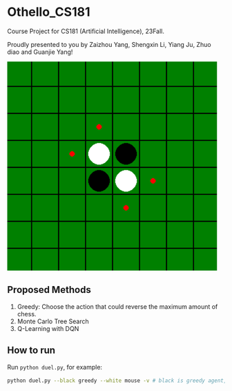 # Othello_CS181

Course Project for CS181 (Artificial Intelligence), 23Fall.

Proudly presented to you by Zaizhou Yang, Shengxin Li, Yiang Ju, Zhuo diao and Guanjie Yang!

![Demo](./doc/demo.gif)

## Proposed Methods

1. Greedy: Choose the action that could reverse the maximum amount of chess.
2. Monte Carlo Tree Search
3. Q-Learning with DQN

## How to run

Run `python duel.py`, for example:

```bash
python duel.py --black greedy --white mouse -v # black is greedy agent, white is mouse agent (controled by human), -v means to show the board
``` 